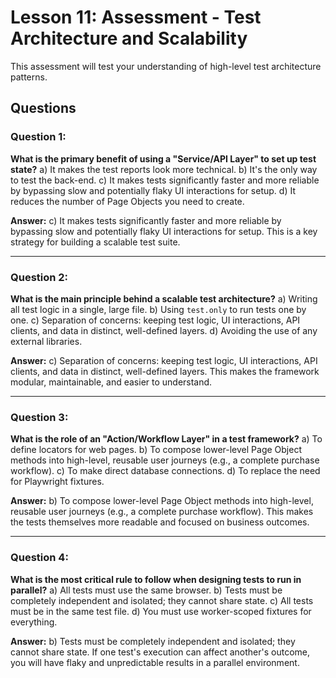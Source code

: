 # Lesson 11: Assessment - Test Architecture and Scalability

This assessment will test your understanding of high-level test architecture patterns.

## Questions

### Question 1:
**What is the primary benefit of using a "Service/API Layer" to set up test state?**
a) It makes the test reports look more technical.
b) It's the only way to test the back-end.
c) It makes tests significantly faster and more reliable by bypassing slow and potentially flaky UI interactions for setup.
d) It reduces the number of Page Objects you need to create.

**Answer:**
c) It makes tests significantly faster and more reliable by bypassing slow and potentially flaky UI interactions for setup. This is a key strategy for building a scalable test suite.

---

### Question 2:
**What is the main principle behind a scalable test architecture?**
a) Writing all test logic in a single, large file.
b) Using `test.only` to run tests one by one.
c) Separation of concerns: keeping test logic, UI interactions, API clients, and data in distinct, well-defined layers.
d) Avoiding the use of any external libraries.

**Answer:**
c) Separation of concerns: keeping test logic, UI interactions, API clients, and data in distinct, well-defined layers. This makes the framework modular, maintainable, and easier to understand.

---

### Question 3:
**What is the role of an "Action/Workflow Layer" in a test framework?**
a) To define locators for web pages.
b) To compose lower-level Page Object methods into high-level, reusable user journeys (e.g., a complete purchase workflow).
c) To make direct database connections.
d) To replace the need for Playwright fixtures.

**Answer:**
b) To compose lower-level Page Object methods into high-level, reusable user journeys (e.g., a complete purchase workflow). This makes the tests themselves more readable and focused on business outcomes.

---

### Question 4:
**What is the most critical rule to follow when designing tests to run in parallel?**
a) All tests must use the same browser.
b) Tests must be completely independent and isolated; they cannot share state.
c) All tests must be in the same test file.
d) You must use worker-scoped fixtures for everything.

**Answer:**
b) Tests must be completely independent and isolated; they cannot share state. If one test's execution can affect another's outcome, you will have flaky and unpredictable results in a parallel environment.